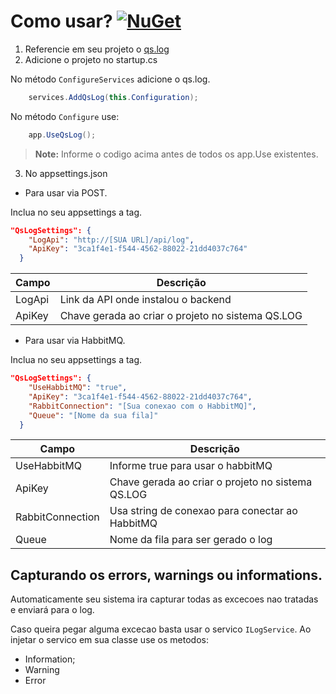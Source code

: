 # Como usar? [![NuGet](https://img.shields.io/nuget/v/qsLog.svg)](https://nuget.org/packages/qsLog)

1. Referencie em seu projeto o [qs.log](https://nuget.org/packages/qsLog) 
2. Adicione o projeto no startup.cs

No método `ConfigureServices` adicione o qs.log.
```csharp
    services.AddQsLog(this.Configuration);
```
No método `Configure` use:
```csharp
    app.UseQsLog();
```
>**Note:** Informe o codigo acima antes de todos os app.Use existentes.

3. No appsettings.json

- Para usar via POST. 

Inclua no seu appsettings a tag.

```json
"QsLogSettings": {
    "LogApi": "http://[SUA URL]/api/log",
    "ApiKey": "3ca1f4e1-f544-4562-88022-21dd4037c764"
  }
``` 
|Campo|Descrição|
|--|--|
|LogApi  | Link da API onde instalou o backend |
|ApiKey  | Chave gerada ao criar o projeto no sistema QS.LOG |

- Para usar via HabbitMQ.

Inclua no seu appsettings a tag.

```json
"QsLogSettings": {
    "UseHabbitMQ": "true",
    "ApiKey": "3ca1f4e1-f544-4562-88022-21dd4037c764",
    "RabbitConnection": "[Sua conexao com o HabbitMQ]",
    "Queue": "[Nome da sua fila]"
  }
```

|Campo|Descrição|
|--|--|
|UseHabbitMQ  | Informe true para usar o habbitMQ |
|ApiKey  | Chave gerada ao criar o projeto no sistema QS.LOG |
|RabbitConnection  | Usa string de conexao para conectar ao HabbitMQ |
|Queue  | Nome da fila para ser gerado o log |


## Capturando os errors, warnings ou informations. 

Automaticamente seu sistema ira capturar todas as excecoes nao tratadas e enviará para o log.

Caso queira pegar alguma excecao basta usar o servico `ILogService`. 
Ao injetar o servico em sua classe use os metodos: 

- Information;
- Warning
- Error